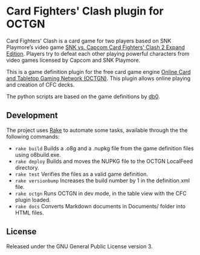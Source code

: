 # Card Fighters' Clash plugin for OCTGN
Card Fighters' Clash is a card game for two players based on SNK Playmore’s video game [SNK vs. Capcom Card Fighters' Clash 2 Expand Edition](http://neogeo.freeplaytech.com/svc-2/). Players try to defeat each other playing powerful characters from video games licensed by Capcom and SNK Playmore.

This is a game definition plugin for the free card game engine [Online Card and Tabletop Gaming Network (OCTGN)](http://octgn.net/). This plugin allows online playing and creation of CFC decks.

The python scripts are based on the game definitions by [db0](https://github.com/db0).

## Development
The project uses [Rake](https://github.com/ruby/rake) to automate some tasks, available through the 
the following commands:
- `rake build` Builds a .o8g and a .nupkg file from the game definition files using o8build.exe.
- `rake deploy` Builds and moves the NUPKG file to the OCTGN LocalFeed directory.
- `rake test` Verifies the files as a valid game definition.
- `rake versionbump` Increases the build number by 1 in the definition.xml file.
- `rake octgn` Runs OCTGN in dev mode, in the table view with the CFC plugin loaded.
- `rake docs` Converts Markdown documents in Documents/ folder into HTML files.


## License
Released under the GNU General Public License version 3.
